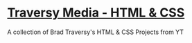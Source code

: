 # [Traversy Media - HTML & CSS](https://www.youtube.com/playlist?list=PLillGF-RfqbZTASqIqdvm1R5mLrQq79CU)

A collection of Brad Traversy's HTML &amp; CSS Projects from YT
